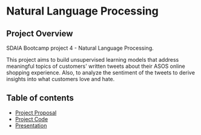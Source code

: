 # Natural Language Processing

## Project Overview
SDAIA Bootcamp project 4 - Natural Language Processing. 

This project aims to build unsupervised learning models that address meaningful topics of customers' written tweets about their ASOS online shopping experience. Also, to analyze the sentiment of the tweets to derive insights into what customers love and hate.


## Table of contents
* [Project Proposal](https://github.com/ReefAlturki/NaturalLanguageProcessing/blob/main/Project_Proposal.md)
* [Project Code](https://github.com/ReefAlturki/NaturalLanguageProcessing/blob/main/NLP_Project_Code.ipynb)
* [Presentation](https://github.com/ReefAlturki/NLP_UnsupervisedLearning_Project/blob/main/presentation.pdf)
